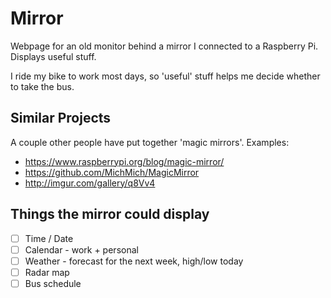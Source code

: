 Mirror
======

Webpage for an old monitor behind a mirror I connected to a Raspberry Pi.  Displays useful stuff.

I ride my bike to work most days, so 'useful' stuff helps me decide whether to take the bus.

## Similar Projects
A couple other people have put together 'magic mirrors'.  Examples:
* https://www.raspberrypi.org/blog/magic-mirror/
* https://github.com/MichMich/MagicMirror
* http://imgur.com/gallery/q8Vv4

## Things the mirror could display
* [ ] Time / Date
* [ ] Calendar - work + personal
* [ ] Weather - forecast for the next week, high/low today
* [ ] Radar map
* [ ] Bus schedule
